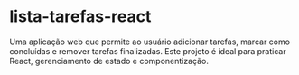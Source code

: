 # lista-tarefas-react
Uma aplicação web que permite ao usuário adicionar tarefas, marcar como concluídas e remover tarefas finalizadas. Este projeto é ideal para praticar React, gerenciamento de estado e componentização.
